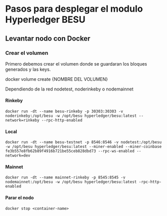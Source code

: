 # Pasos para desplegar el modulo Hyperledger BESU


## Levantar nodo con Docker

### Crear el volumen

Primero debemos crear el volumen donde se guardaran los bloques generados y las keys.

docker volume create {NOMBRE DEL VOLUMEN}

Dependiendo de la red nodetest, noderinkeby o nodemainnet


#### Rinkeby

`docker run -dt --name besu-rinkeby -p 30303:30303 -v noderinkeby:/opt/besu -w /opt/besu hyperledger/besu:latest --network=rinkeby --rpc-http-enabled`

#### Local

`docker run -dt --name besu-testnet -p 8546:8546 -v nodetest:/opt/besu -w /opt/besu hyperledger/besu:latest --miner-enabled --miner-coinbase fe3b557e8fb62b89f4916b721be55ceb828dbd73 --rpc-ws-enabled --network=dev`

#### Mainnet

`docker run -dt --name mainnet-rinkeby -p 8545:8545 -v nodemainnet:/opt/besu -w /opt/besu hyperledger/besu:latest -rpc-http-enabled`

#### Parar el nodo

`docker stop <container-name>`
